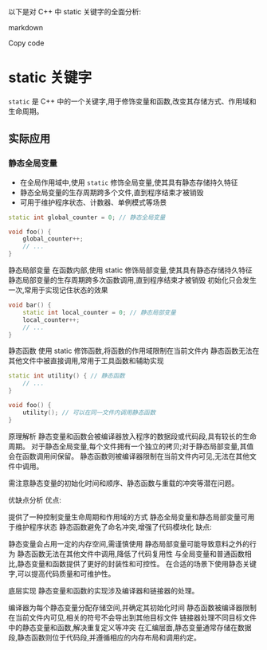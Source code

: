以下是对 C++ 中 static 关键字的全面分析:

markdown


Copy code
# static 关键字

`static` 是 C++ 中的一个关键字,用于修饰变量和函数,改变其存储方式、作用域和生命周期。

## 实际应用

### 静态全局变量

- 在全局作用域中,使用 `static` 修饰全局变量,使其具有静态存储持久特征
- 静态全局变量的生存周期跨多个文件,直到程序结束才被销毁
- 可用于维护程序状态、计数器、单例模式等场景

```cpp
static int global_counter = 0; // 静态全局变量

void foo() {
    global_counter++;
    // ...
}
```

静态局部变量
在函数内部,使用 static 修饰局部变量,使其具有静态存储持久特征
静态局部变量的生存周期跨多次函数调用,直到程序结束才被销毁
初始化只会发生一次,常用于实现记住状态的效果

```cpp
void bar() {
    static int local_counter = 0; // 静态局部变量
    local_counter++;
    // ...
}
```

静态函数
使用 static 修饰函数,将函数的作用域限制在当前文件内
静态函数无法在其他文件中被直接调用,常用于工具函数和辅助实现

```cpp
static int utility() { // 静态函数
    // ...
}

void foo() {
    utility(); // 可以在同一文件内调用静态函数
}
```

原理解析
静态变量和函数会被编译器放入程序的数据段或代码段,具有较长的生命周期。
对于静态全局变量,每个文件拥有一个独立的拷贝;对于静态局部变量,其值会在函数调用间保留。
静态函数则被编译器限制在当前文件内可见,无法在其他文件中调用。

需注意静态变量的初始化时间和顺序、静态函数与重载的冲突等潜在问题。

优缺点分析
优点:

提供了一种控制变量生命周期和作用域的方式
静态全局变量和静态局部变量可用于维护程序状态
静态函数避免了命名冲突,增强了代码模块化
缺点:

静态变量会占用一定的内存空间,需谨慎使用
静态局部变量可能导致意料之外的行为
静态函数无法在其他文件中调用,降低了代码复用性
与全局变量和普通函数相比,静态变量和函数提供了更好的封装性和可控性。
在合适的场景下使用静态关键字,可以提高代码质量和可维护性。

底层实现
静态变量和函数的实现涉及编译器和链接器的处理。

编译器为每个静态变量分配存储空间,并确定其初始化时间
静态函数被编译器限制在当前文件内可见,相关的符号不会导出到其他目标文件
链接器处理不同目标文件中的静态变量和函数,解决重复定义等冲突
在汇编层面,静态变量通常存储在数据段,静态函数则位于代码段,并遵循相应的内存布局和调用约定。